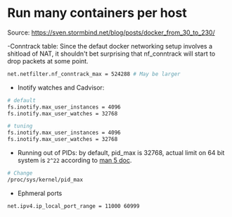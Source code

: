 # Run many containers per host

Source: <https://sven.stormbind.net/blog/posts/docker_from_30_to_230/>

-Conntrack table: Since the defaut docker networking setup involves a shitload of NAT, it shouldn't bet surprising that nf_conntrack will start to drop packets at some point.

```bash
net.netfilter.nf_conntrack_max = 524288 # May be larger
```

- Inotify watches and Cadvisor:

```bash
# default
fs.inotify.max_user_instances = 4096
fs.inotify.max_user_watches = 32768

# tuning
fs.inotify.max_user_instances = 4096
fs.inotify.max_user_watches = 32768
```

- Running out of PIDs: by default, pid_max is 32768, actual limit on 64 bit system is `2^22` according to [man 5 doc](https://man7.org/linux/man-pages/man5/proc.5.html).

```bash
# Change
/proc/sys/kernel/pid_max
```

- Ephmeral ports

```bash
net.ipv4.ip_local_port_range = 11000 60999
```
